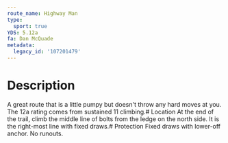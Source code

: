 ```yaml
---
route_name: Highway Man
type:
  sport: true
YDS: 5.12a
fa: Dan McQuade
metadata:
  legacy_id: '107201479'
---
```

# Description
A great route that is a little pumpy but doesn't throw any hard moves at you.  The 12a rating comes from sustained 11 climbing.# Location
At the end of the trail, climb the middle line of bolts from the ledge on the north side.  It is the right-most line with fixed draws.# Protection
Fixed draws with lower-off anchor.  No runouts.